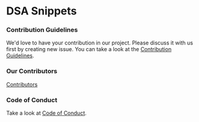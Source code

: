 # DSA Snippets

### Contribution Guidelines

We'd love to have your contribution in our project.
Please discuss it with us first by creating new issue.
You can take a look at the [Contribution Guidelines](CONTRIBUTING.md).

### Our Contributors

[Contributors](CONTRIBUTORS.md)

### Code of Conduct

Take a look at [Code of Conduct](CODE_OF_CONDUCT.md).
